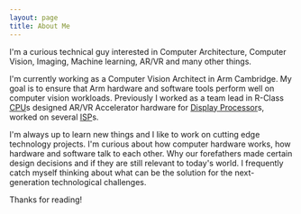 ```yaml
---
layout: page
title: About Me
---
```


I'm a curious technical guy interested in Computer Architecture, Computer Vision, Imaging, Machine learning, AR/VR and many other things.

I'm currently working as a Computer Vision Architect in Arm Cambridge. My goal is to ensure that Arm hardware and software tools perform well on computer vision workloads.
Previously I worked as a team lead in R-Class [CPU](https://www.arm.com/products/silicon-ip-cpu/cortex-r/cortex-r82)s
designed AR/VR Accelerator hardware for [Display Processor](https://www.arm.com/company/news/2019/05/making-virtual-more-of-a-reality)s, 
worked on several [ISP](https://www.arm.com/products/silicon-ip-multimedia/image-signal-processor/mali-c71ae)s.


I'm always up to learn new things and I like to work on cutting edge technology projects.
I'm curious about how computer hardware works, how hardware and software talk to each other. Why our forefathers made certain design decisions and if they are still relevant to today's world. 
I frequently catch myself thinking about what can be the solution for the next-generation technological challenges. 

Thanks for reading!
